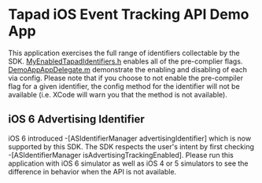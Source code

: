 # Tapad iOS Event Tracking API Demo App
This application exercises the full range of identifiers collectable by the SDK. [MyEnabledTapadIdentifiers.h](MyEnabledTapadIdentifiers.h) enables all of the pre-complier flags. [DemoAppAppDelegate.m](Classes/DemoAppAppDelegate.m) demonstrate the enabling and disabling of each via config. Please note that if you choose to not enable the pre-compiler flag for a given identifier, the config method for the identifier will not be available (i.e. XCode will warn you that the method is not available).

## iOS 6 Advertising Identifier
iOS 6 introduced -[ASIdentifierManager advertisingIdentifier] which is now supported by this SDK. The SDK respects the user's intent by first checking -[ASIdentifierManager isAdvertisingTrackingEnabled].  Please run this application with iOS 6 simulator as well as iOS 4 or 5 simulators to see the difference in behavior when the API is not available.
